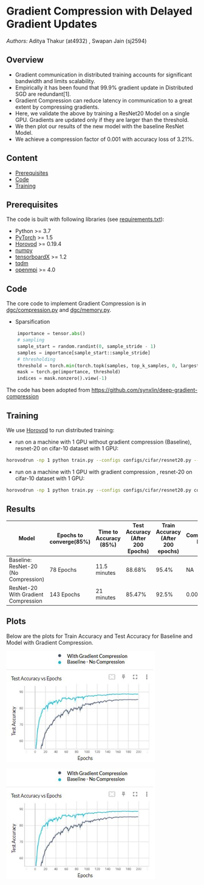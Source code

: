 # Gradient Compression with Delayed Gradient Updates
*Authors:* Aditya Thakur (at4932) , Swapan Jain (sj2594) 

## Overview
- Gradient communication in distributed training accounts for significant bandwidth and limits scalability.
- Empirically it has been found that 99.9% gradient update in Distributed SGD are redundant[1].
- Gradient Compression can reduce latency in communication to a great extent  by compressing gradients.
- Here, we validate the above by  training a ResNet20 Model on a single GPU. Gradients are updated only if they are larger than the threshold.
- We then plot our results of the new model with the baseline ResNet Model.
- We achieve a compression factor of 0.001 with accuracy loss of 3.21%.


## Content
- [Prerequisites](#prerequisites)
- [Code](#code)
- [Training](#training)

## Prerequisites
The code is built with following libraries (see [requirements.txt](requirements.txt)):
- Python >= 3.7
- [PyTorch](https://github.com/pytorch/pytorch) >= 1.5
- [Horovod](https://github.com/horovod/horovod) >= 0.19.4
- [numpy](https://github.com/numpy/numpy)
- [tensorboardX](https://github.com/lanpa/tensorboardX) >= 1.2
- [tqdm](https://github.com/tqdm/tqdm)
- [openmpi](https://www.open-mpi.org/software/ompi/) >= 4.0

## Code

The core code to implement Gradient Compression is in [dgc/compression.py](dgc/compression.py) and [dgc/memory.py](dgc/memory.py).



- Sparsification
```python
    importance = tensor.abs()
    # sampling
    sample_start = random.randint(0, sample_stride - 1)
    samples = importance[sample_start::sample_stride]
    # thresholding
    threshold = torch.min(torch.topk(samples, top_k_samples, 0, largest=True, sorted=False)[0])
    mask = torch.ge(importance, threshold)
    indices = mask.nonzero().view(-1)
```
The code has been adopted from https://github.com/synxlin/deep-gradient-compression


## Training
We use [Horovod](https://github.com/horovod/horovod) to run distributed training:
- run on a machine with 1 GPU without gradient compression (Baseline),
 resnet-20 on cifar-10 dataset with 1 GPU:
```bash
horovodrun -np 1 python train.py --configs configs/cifar/resnet20.py --suffix no_compression --device gpu
```
- run on a machine with 1 GPU with gradient compression ,
 resnet-20 on cifar-10 dataset with 1 GPU:
```bash
horovodrun -np 1 python train.py --configs configs/cifar/resnet20.py configs/dgc/wm5.py configs/dgc/fp16.py configs/dgc/int32.py --suffix with_compression --device gpu
```

## Results

| Model             |  Epochs to converge(85%) | Time to Accuracy (85%) | Test Accuracy (After 200 Epochs) | Train Accuracy (After 200 epochs) | Compression Ratio |  Gradient Update Size |
| ----------------- | ----------- | ----------- |----------- |----------- |----------- |----------- |
| Baseline: ResNet-20 (No Compression)| 78 Epochs  | 11.5 minutes|88.68% | 95.4% | NA |1 MB |
| ResNet-20 With Gradient Compression  | 143 Epochs |  21 minutes | 85.47% |92.5% | 0.001 |1 KB |

## Plots
Below are the plots for Train Accuracy and Test Accuracy for Baseline and Model with Gradient Compression.

![Alt text](https://github.com/AdityaThakur1/hpml-deep-gradient-compression/blob/master/data/test_acc.JPG?raw=true "Test Accuracy on 200 Epochs")

![Alt text](https://github.com/AdityaThakur1/hpml-deep-gradient-compression/blob/master/data/test_acc.JPG?raw=true "Train Accuracy on 200 Epochs")
